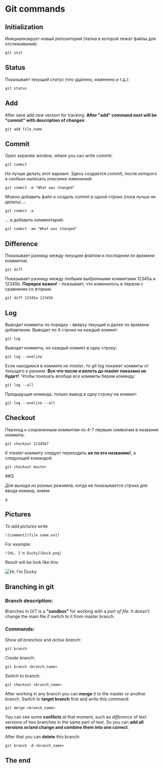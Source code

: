 # **Git commands**

## Initialization
Инициализирует *новый репозиторий* (папка в которой лежат файлы для отслеживания):

    git init

## Status 
Показывает *текущий статус* (что удалено, изменено и т.д.):

    git status

## Add
After save add *new version* for tracking. **After "add" command next will be "commit" with description of changes**:

    git add file_name

## Commit
Open *separate window*, where you can write commit:

    git commit

Но лучше делать этот вариант. Здесь *создается commit*, после которого в скобках написать *описание изменений*:

    git commit -m "What was changed"

Можно добавить файл и создать commit *в одной строке* (пока лучше не делать)...:
   
    git commit -a

... и добавить комментарий:
    
    git commit -am "What was changed"

## Difference
Показывает разницу между *текущим файлом* и *последним по времени* коммитом.

    git diff 

Показывает разницу между *любыми выбранными* коммитами 12345a и 12345b. **Порядок важен!** - поазывает, что изменилось в первом с сравнении со вторым.

    git diff 12345a 12345b

## Log
Выводит коммиты по порядку - вверху текущий и далее по времени добавления. Выводит по 4 строки на каждый коммит:

    git log

Выводит коммиты, но каждый коммит в одну строку:

    git log --oneline

Если находимся в коммите *не master*, то git log покажет коммиты от текущего к ранним. **Все что после и вплоть до master показано не будет!**. Чтобы показать вообще *все коммиты* берем команду:

    git log --all

Предыдущая команда, только вывод *в одну строку* на коммит:

    git log --oneline --all

## Checkout
Переход *к сохраненным коммитам* по 4-7 первым символам в названии коммита:

    git checkout 1234567

К *master-коммиту* следует переходить **не по его названию!**, а следующей командой:

    git checkout master

##Q

*Для выхода из разных режимов*, когда не показывается строка для ввода команд, жмем:

    q

## Pictures

To *add pictures* write 

    ![comment](file name.ext)

For example:

    ![Hi, I'm Ducky](Duck.png)

Result will be look like this:

![Hi, I'm Ducky](Duck.png)

## Branching in git

### Branch description:

Branches in GIT is a __"sandbox"__ for working with a *part of file*. It doesn't change the main file if switch to it from master branch.

### Commands:

Show *all branches* and *active branch*:

    git branch

*Create* branch:

    git branch <branch_name>

*Switch* to branch:

    git checkout <branch_name>

After working in any branch you can **merge** it to the master or another branch. Switch to **target branch** first and write this command:

    git merge <branch_name>

You can see some **conflicts** at that moment, such as *difference* of text versions of two branches in the same part of text. So you can **add all versions or/and change and combine them into one correct**.

After that you can __delete__ this branch:

    git branch -d <branch_name>



## The end
